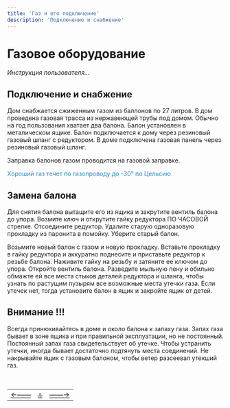 ```yaml
---
title: 'Газ и его подключение'
description: 'Подключение и снабжение'
---
```


<div class="navi"><nav id="navi"><!-- js --></nav></div>

# Газовое оборудование

_Инструкция пользователя…_

## Подключение и снабжение

Дом снабжается сжиженным газом из баллонов по 27 литров. В дом проведена газовая трасса из нержавеющей трубы под домом. Обычно на год пользования хватает два балона. Балон установлен в металическом ящике. Балон подключается к дому через резиновый газовый шланг с редуктором. В доме подключена газовая панель через резиновый газовый шланг.

Заправка балонов газом проводится на газовой заправке.

<span style="color: #2C87BF;">Хороший газ течет по газопроводу до -30° по Цельсию.</span>

## Замена балона

Для снятия балона вытащите его из ящика и закрутите вентиль балона до упора. Возмите ключ и открутите гайку редуктора ПО ЧАСОВОЙ стрелке. Отсоедините редуктор. Удалите старую одноразовую прокладку из паронита в помойку. Уберите старый балон.

Возьмите новый балон с газом и новую прокладку. Вставьте прокладку в гайку редуктора и аккуратно поднесите и приставьте редуктор к резьбе балона. Наживите гайку на резьбу и затяните ее ключом до упора. Откройте вентиль балона. Разведите мыльную пену и обильно обмажте ей все места стыков деталей редуктора и шланга, чтобы узнать по растущим пузырям все возможные места утечки газа. Если утечек нет, тогда установите балон в ящик и закройте ящик от детей.

## Внимание !!!

Всегда принюхивайтесь в доме и около балона к запаху газа. Запах газа бывает в зоне ящика и при правильной эксплуатации, но не постоянный. Постоянный запах газа свидетельствует об утечке. Чтобы устранить утечки, иногда бывает достаточно подтянуть места соединений. Не накрывайте ящик с газовым балоном, чтобы ветер разсеевал утекший газ.

<script src="assets/js/navi.js"></script>




<!--ystm_start-->
<br>

 |||| 
 |:---|:---:|---:| 
 [←——](003-generator.md)|[ 🔝 ](#)|[——→](005-devices.md) 

 <br>
<!--ystm_end-->

